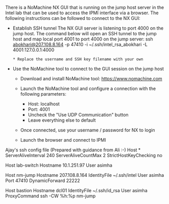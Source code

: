 There is a NoMachine NX GUI that is running on the jump host server in the Intel lab that can be used to access the IPMI interface via a browser. The following instructions can be followed to connect to the NX GUI:

- Establish SSH tunnel
  The NX GUI server is listening to port 4000 on the jump host. The command below will open an SSH tunnel to the jump host and map local port 4001 to port 4000 on the jump server:
    ssh abokhari@207.108.8.164 -p 47410 -i ~/.ssh/intel_rsa_abokhari -L 4001:127.0.0.1:4000
    
      * Replace the username and SSH key filename with your own
      
- Use the NoMachine tool to connect to the GUI session on the jump host
  - Download and install NoMachine tool: https://www.nomachine.com
  - Launch the NoMachine tool and configure a connection with the following parameters:
    - Host: localhost
    - Port: 4001
    - Uncheck the "Use UDP Communication" button
    - Leave everything else to default
    
  - Once connected, use your username / password for NX to login
  - Launch the browser and connect to IPMI

Ajay's ssh config file (Prepared with guidance from Ali :-)
Host *
  ServerAliveInterval 240
  ServerAliveCountMax 2
  StrictHostKeyChecking no

Host lab-switch
  Hostname 10.1.251.97
  User asimha

Host nm-jump
  Hostname 207.108.8.164
  IdentityFile ~/.ssh/intel
  User asimha
  Port 47410
  DynamicForward 22222


Host bastion
  Hostname dcl01
  IdentityFile ~/.ssh/id_rsa
  User asimha
  ProxyCommand ssh -CW %h:%p nm-jump
